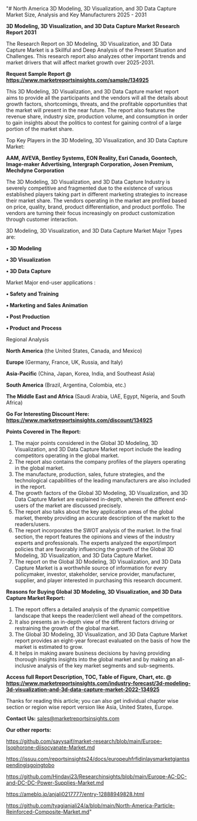 "# North America 3D Modeling, 3D Visualization, and 3D Data Capture Market Size, Analysis and Key Manufacturers 2025 - 2031

<strong>3D Modeling, 3D Visualization, and 3D Data Capture Market Research Report 2031</strong>

The Research Report on 3D Modeling, 3D Visualization, and 3D Data Capture Market is a Skillful and Deep Analysis of the Present Situation and Challenges. This research report also analyzes other important trends and market drivers that will affect market growth over 2025-2031.

<strong>Request Sample Report @ <a href=https://www.marketreportsinsights.com/sample/134925>https://www.marketreportsinsights.com/sample/134925</a></strong>

This 3D Modeling, 3D Visualization, and 3D Data Capture market report aims to provide all the participants and the vendors will all the details about growth factors, shortcomings, threats, and the profitable opportunities that the market will present in the near future. The report also features the revenue share, industry size, production volume, and consumption in order to gain insights about the politics to contest for gaining control of a large portion of the market share.

Top Key Players in the 3D Modeling, 3D Visualization, and 3D Data Capture Market:

<strong>AAM, AVEVA, Bentley Systems, EON Reality, Esri Canada, Goontech, Image-maker Advertising, Intergraph Corporation, Josen Premium, Mechdyne Corporation</strong>

The 3D Modeling, 3D Visualization, and 3D Data Capture Industry is severely competitive and fragmented due to the existence of various established players taking part in different marketing strategies to increase their market share. The vendors operating in the market are profiled based on price, quality, brand, product differentiation, and product portfolio. The vendors are turning their focus increasingly on product customization through customer interaction.

3D Modeling, 3D Visualization, and 3D Data Capture Market Major Types are:

<strong>• 3D Modeling

• 3D Visualization

• 3D Data Capture</strong>

Market Major end-user applications :

<strong>• Safety and Training

• Marketing and Sales Animation

• Post Production

• Product and Process</strong>

Regional Analysis

</u><strong><b>North America</b></strong> (the United States, Canada, and Mexico)

<strong><b>Europe </b></strong>(Germany, France, UK, Russia, and Italy)

<strong><b>Asia-Pacific</b></strong> (China, Japan, Korea, India, and Southeast Asia)

<strong><b>South America</b></strong> (Brazil, Argentina, Colombia, etc.)

<strong><b>The Middle East and Africa</b></strong> (Saudi Arabia, UAE, Egypt, Nigeria, and South Africa)

<strong>Go For Interesting Discount Here: <a href=https://www.marketreportsinsights.com/discount/134925>https://www.marketreportsinsights.com/discount/134925</a></strong>

<strong>Points Covered in The Report:</strong>
<ol>
  <li>The major points considered in the Global 3D Modeling, 3D Visualization, and 3D Data Capture Market report include the leading competitors operating in the global market.</li>
  <li>The report also contains the company profiles of the players operating in the global market.</li>
  <li>The manufacture, production, sales, future strategies, and the technological capabilities of the leading manufacturers are also included in the report.</li>
  <li>The growth factors of the Global 3D Modeling, 3D Visualization, and 3D Data Capture Market are explained in-depth, wherein the different end-users of the market are discussed precisely.</li>
  <li>The report also talks about the key application areas of the global market, thereby providing an accurate description of the market to the readers/users.</li>
  <li>The report incorporates the SWOT analysis of the market. In the final section, the report features the opinions and views of the industry experts and professionals. The experts analyzed the export/import policies that are favorably influencing the growth of the Global 3D Modeling, 3D Visualization, and 3D Data Capture Market.</li>
  <li>The report on the Global 3D Modeling, 3D Visualization, and 3D Data Capture Market is a worthwhile source of information for every policymaker, investor, stakeholder, service provider, manufacturer, supplier, and player interested in purchasing this research document.</li>
</ol>
<strong>Reasons for Buying Global 3D Modeling, 3D Visualization, and 3D Data Capture Market Report:</strong>

<ol>
  <li>The report offers a detailed analysis of the dynamic competitive landscape that keeps the reader/client well ahead of the competitors.</li>
  <li>It also presents an in-depth view of the different factors driving or restraining the growth of the global market.</li>
  <li>The Global 3D Modeling, 3D Visualization, and 3D Data Capture Market report provides an eight-year forecast evaluated on the basis of how the market is estimated to grow.</li>
  <li>It helps in making aware business decisions by having providing thorough insights insights into the global market and by making an all-inclusive analysis of the key market segments and sub-segments.</li>
</ol>
<strong>Access full Report Description, TOC, Table of Figure, Chart, etc. @ <a href=https://www.marketreportsinsights.com/industry-forecast/3d-modeling-3d-visualization-and-3d-data-capture-market-2022-134925>https://www.marketreportsinsights.com/industry-forecast/3d-modeling-3d-visualization-and-3d-data-capture-market-2022-134925</a></strong>


Thanks for reading this article; you can also get individual chapter wise section or region wise report version like Asia, United States, Europe.

<strong>Contact Us:</strong>
sales@marketreportsinsights.com

<strong>Our other reports:</strong>

<a href=https://github.com/sayysaif/market-research/blob/main/Europe-Isophorone-diisocyanate-Market.md>https://github.com/sayysaif/market-research/blob/main/Europe-Isophorone-diisocyanate-Market.md</a>

<a href=https://issuu.com/reportsinsights24/docs/europeuhfrfidinlaysmarketgiantsspendingisgoingtobo>https://issuu.com/reportsinsights24/docs/europeuhfrfidinlaysmarketgiantsspendingisgoingtobo</a>

<a href=https://github.com/Hindavi23/Researchinsights/blob/main/Europe-AC-DC-and-DC-DC-Power-Supplies-Market.md>https://github.com/Hindavi23/Researchinsights/blob/main/Europe-AC-DC-and-DC-DC-Power-Supplies-Market.md</a>

<a href=https://ameblo.jp/anjali0217777/entry-12888949828.html>https://ameblo.jp/anjali0217777/entry-12888949828.html</a>

<a href=https://github.com/tyagianjali24/a/blob/main/North-America-Particle-Reinforced-Composite-Market.md>https://github.com/tyagianjali24/a/blob/main/North-America-Particle-Reinforced-Composite-Market.md</a>"
